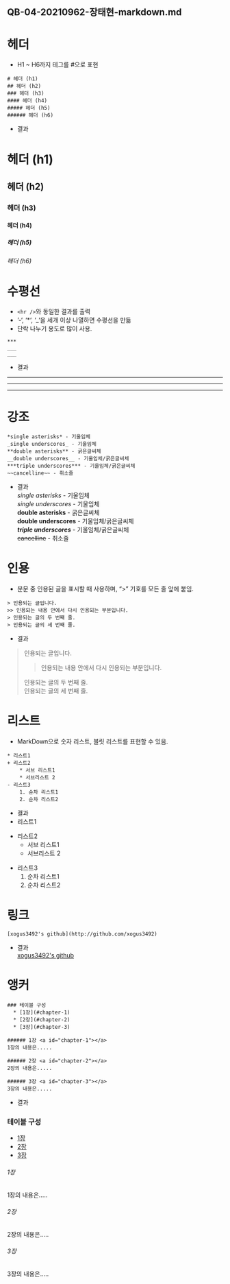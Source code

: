  ## QB-04-20210962-장태현-markdown.md

# 헤더
* H1 ~ H6까지 테그를 #으로 표현

```
# 헤더 (h1)
## 헤더 (h2)
### 헤더 (h3)
#### 헤더 (h4)
##### 헤더 (h5)
###### 헤더 (h6)
```
* 결과
# 헤더 (h1)
## 헤더 (h2)
### 헤더 (h3)
#### 헤더 (h4)
##### 헤더 (h5)
###### 헤더 (h6)

# 수평선
* ```<hr />```와 동일한 결과를 출력
* ’-‘, ‘*‘, ‘_‘을 세개 이상 나열하면 수평선을 만듦
* 단락 나누기 용도로 많이 사용.

```
***
___
___
```
* 결과
***
___
___

# 강조

 ```
 *single asterisks* - 기울임체
_single underscores_ - 기울임체
**double asterisks** - 굵은글씨체
__double underscores__ - 기울임체/굵은글씨체
***triple underscores*** - 기울임체/굵은글씨체
~~cancelline~~ - 취소줄
 ```
  * 결과<br>
 *single asterisks* - 기울임체<br>
_single underscores_ - 기울임체<br>
**double asterisks** - 굵은글씨체<br>
__double underscores__ - 기울임체/굵은글씨체<br>
***triple underscores*** - 기울임체/굵은글씨체<br>
~~cancelline~~ - 취소줄<br>

# 인용
* 분문 중 인용된 글을 표시할 때 사용하며, “>” 기호를 모든 줄 앞에 붙임.

```
> 인용되는 글입니다.
>> 인용되는 내용 안에서 다시 인용되는 부분입니다.
> 인용되는 글의 두 번째 줄.
> 인용되는 글의 세 번째 줄.
```
* 결과
> 인용되는 글입니다.</br>
>> 인용되는 내용 안에서 다시 인용되는 부분입니다.</br>
>
> 인용되는 글의 두 번째 줄.</br>
> 인용되는 글의 세 번째 줄.

# 리스트
* MarkDown으로 숫자 리스트, 블릿 리스트를 표현할 수 있음.

```
* 리스트1
+ 리스트2
    * 서브 리스트1
    * 서브리스트 2
- 리스트3
    1. 순차 리스트1
    2. 순차 리스트2
```
* 결과
* 리스트1
+ 리스트2
    * 서브 리스트1
    * 서브리스트 2
- 리스트3
    1. 순차 리스트1
    2. 순차 리스트2

# 링크

```
[xogus3492's github](http://github.com/xogus3492)
```
* 결과<br>
[xogus3492's github](http://github.com/xogus3492)

# 앵커

```
### 테이블 구성
  * [1장](#chapter-1)
  * [2장](#chapter-2)
  * [3장](#chapter-3)
```
```
###### 1장 <a id="chapter-1"></a>
1장의 내용은.....

###### 2장 <a id="chapter-2"></a>
2장의 내용은.....

###### 3장 <a id="chapter-3"></a>
3장의 내용은.....
```
* 결과
### 테이블 구성
  * [1장](#chapter-1)
  * [2장](#chapter-2)
  * [3장](#chapter-3)

###### 1장 <a id="chapter-1"></a>
1장의 내용은.....

###### 2장 <a id="chapter-2"></a>
2장의 내용은.....

###### 3장 <a id="chapter-3"></a>
3장의 내용은.....
